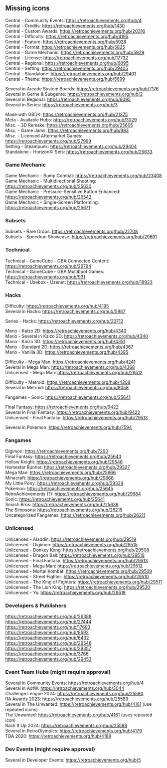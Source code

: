 ## Missing icons
Central - Community Events: https://retroachievements.org/hub/4  
Central - Credits: https://retroachievements.org/hub/1430  
Central - Custom Awards: https://retroachievements.org/hub/20316  
Central - Difficulty: https://retroachievements.org/hub/4195  
Central - Feature: https://retroachievements.org/hub/5928  
Central - Format: https://retroachievements.org/hub/5825  
Central - Game Mechanic: https://retroachievements.org/hub/5929  
Central - License: https://retroachievements.org/hub/17732  
Central - Regional: https://retroachievements.org/hub/6095  
Central - Setting: https://retroachievements.org/hub/29405  
Central - Standalone: https://retroachievements.org/hub/29401  
Central - Theme: https://retroachievements.org/hub/5699  

Several in Arcade System Boards: https://retroachievements.org/hub/7176  
Several in Gerne & Subgenre: https://retroachievements.org/hub/2  
Several in Regional: https://retroachievements.org/hub/6095  
Several in Series: https://retroachievements.org/hub/3  

Made with GBDK: https://retroachievements.org/hub/21375  
Meta - Available Hubs: https://retroachievements.org/hub/3029  
Misc. - 3D Remake: https://retroachievements.org/hub/25605  
Misc. - Game Jams: https://retroachievements.org/hub/983  
Misc. - Licensed Aftermarket Games: https://retroachievements.org/hub/27999  
Setting - Steampunk: https://retroachievements.org/hub/29404  
Standalone - HorizonXI Sets: https://retroachievements.org/hub/25633  

### Game Mechanic
Game Mechanic - Bump Combat: https://retroachievements.org/hub/23408  
Game Mechanic - Multidirectional Shooting: https://retroachievements.org/hub/25630  
Game Mechanic - Pressure-Sensitive Button Enhanced: https://retroachievements.org/hub/29542  
Game Mechanic - Single-Screen Platforming: https://retroachievements.org/hub/25671  

### Subsets
Subsets - Rare Drops: https://retroachievements.org/hub/22708  
Subsets - Speedrun Showcase: https://retroachievements.org/hub/29691  

### Technical
Technical - GameCube - GBA Connected Content: https://retroachievements.org/hub/29794  
Technical - GameCube - GBA Multiboot Games: https://retroachievements.org/hub/931  
Technical - Uzebox - Uzenet: https://retroachievements.org/hub/18923  

### Hacks
Difficulty: https://retroachievements.org/hub/4195  
Several in Hacks: https://retroachievements.org/hub/5987  

Series - Hacks: https://retroachievements.org/hub/20712  

Mario - Kaizo 2D: https://retroachievements.org/hub/4340  
Mario - Several in Kaizo 2D: https://retroachievements.org/hub/4340  
Mario - Kaizo 3D: https://retroachievements.org/hub/4351  
Mario - Standard 2D: https://retroachievements.org/hub/4367  
Mario - Vanilla 3D: https://retroachievements.org/hub/4395  

Difficulty - Mega Man: https://retroachievements.org/hub/4241  
Several in Mega Man: https://retroachievements.org/hub/4368  
Unlicensed - Mega Man: https://retroachievements.org/hub/29512  

Difficulty - Metroid: https://retroachievements.org/hub/4209  
Several in Metroid: https://retroachievements.org/hub/8058  
 
Fangames - Sonic: https://retroachievements.org/hub/25641  

Final Fantasy: https://retroachievements.org/hub/9422  
Several in Final Fantasy: https://retroachievements.org/hub/9422  
Unlicensed - Final Fantasy: https://retroachievements.org/hub/29513  

Several in Pokemon: https://retroachievements.org/hub/7594  

### Fangames
Digimon: https://retroachievements.org/hub/7263  
Final Fantasy: https://retroachievements.org/hub/25643  
Hollow Knight: https://retroachievements.org/hub/29546  
Homestar Runner: https://retroachievements.org/hub/29327  
Mega Man: https://retroachievements.org/hub/25666  
Minecraft: https://retroachievements.org/hub/29668  
My Little Pony: https://retroachievements.org/hub/29329  
Pokemon: https://retroachievements.org/hub/25645  
RetroAchievements (?): https://retroachievements.org/hub/29684  
Sonic: https://retroachievements.org/hub/25641  
Smash Bros: https://retroachievements.org/hub/25636  
The Simpsons: https://retroachievements.org/hub/26215  
Uncategorized Fangames: https://retroachievements.org/hub/26211  

### Unlicensed
Unlicensed - Aladdin: https://retroachievements.org/hub/29519  
Unlicensed - Digimon: https://retroachievements.org/hub/29515  
Unlicensed - Donkey Kong: https://retroachievements.org/hub/29508  
Unlicensed - Dragon Ball: https://retroachievements.org/hub/29516  
Unlicensed - Final Fantasy: https://retroachievements.org/hub/29513  
Unlicensed - Mega Man: https://retroachievements.org/hub/29512  
Unlicensed - Mortal Kombat: https://retroachievements.org/hub/29509  
Unlicensed - Street Fighter: https://retroachievements.org/hub/29510  
Unlicensed - The King of Fighters: https://retroachievements.org/hub/29511  
Unlicensed - The Lion King: https://retroachievements.org/hub/29520  
Unlicensed - Ys: https://retroachievements.org/hub/29518  

### Developers & Publishers
https://retroachievements.org/hub/29388  
https://retroachievements.org/hub/27444  
https://retroachievements.org/hub/17693  
https://retroachievements.org/hub/8592  
https://retroachievements.org/hub/6432  
https://retroachievements.org/hub/29548  
https://retroachievements.org/hub/29357  
https://retroachievements.org/hub/3766  
https://retroachievements.org/hub/29453  

### Event Team Hubs (might require approval)
Several in Community Events: https://retroachievements.org/hub/4  
Several in AotW: https://retroachievements.org/hub/3044  
Challenge League 2024: https://retroachievements.org/hub/25590  
RA Awards 2023: https://retroachievements.org/hub/25589  
Several in The Unwanted: https://retroachievements.org/hub/4161 (use repeated icons)  
The Unwanted: https://retroachievements.org/hub/4161 (uses repeated icon)  
Rack It Up 2024: https://retroachievements.org/hub/25588  
Several in RetroOlympics: https://retroachievements.org/hub/4179  
TBA 2020: https://retroachievements.org/hub/4188  

### Dev Events (might require approval)
Several in Developer Events: https://retroachievements.org/hub/5  
